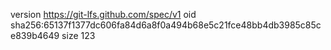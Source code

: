 version https://git-lfs.github.com/spec/v1
oid sha256:65137f1377dc606fa84d6a8f0a494b68e5c21fce48bb4db3985c85ce839b4649
size 123
